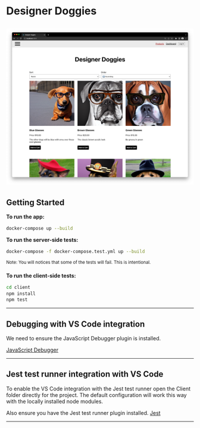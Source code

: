 # Designer Doggies

## ![Home page of designer dogs](designer-doggies.png)

## Getting Started

**To run the app:**

```zsh
docker-compose up --build
```

**To run the server-side tests:**

```zsh
docker-compose -f docker-compose.test.yml up --build
```

<sup>Note: You will notices that some of the tests will fail. This is intentional.</sup>

**To run the client-side tests:**

```zsh
cd client
npm install
npm test
```

---

## Debugging with VS Code integration

We need to ensure the JavaScript Debugger plugin is installed.

[JavaScript Debugger](https://marketplace.visualstudio.com/items?itemName=ms-vscode.js-debug)

---

## Jest test runner integration with VS Code

To enable the VS Code integration with the Jest test runner open the Client folder directly for the project. The default configuration will work this way with the locally installed node modules.

Also ensure you have the Jest test runner plugin installed. [Jest](https://marketplace.visualstudio.com/items?itemName=Orta.vscode-jest)

---
